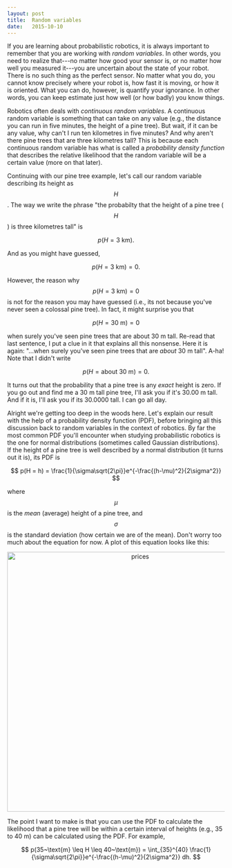 ```yaml
---
layout: post
title:  Random variables
date:   2015-10-10
---
```


If you are learning about probabilistic robotics, it is always important to remember that you are working with *random variables*. In other words, you need to realize that---no matter how good your sensor is, or no matter how well you measured it---you are uncertain about the state of your robot. There is no such thing as the perfect sensor. No matter what you do, you cannot know precisely where your robot is, how fast it is moving, or how it is oriented. What you can do, however, is quantify your ignorance. In other words, you can keep estimate just how well (or how badly) you know things.

Robotics often deals with *continuous random variables*. A continuous random variable is something that can take on any value (e.g., the distance you can run in five minutes, the height of a pine tree). But wait, if it can be any value, why can't I run ten kilometres in five minutes? And why aren't there pine trees that are three kilometres tall? This is because each continuous random variable has what is called a *probability density function* that describes the relative likelihood that the random variable will be a certain value (more on that later).

Continuing with our pine tree example, let's call our random variable describing its height as $$H$$. The way we write the phrase "the probabilty that the height of a pine tree ($$H$$) is three kilometres tall" is

$$
p(H=3~\text{km}).
$$

And as you might have guessed,

$$
p(H=3~\text{km}) = 0.
$$

However, the reason why $$p(H=3~\text{km})=0$$ is not for the reason you may have guessed (i.e., its not because you've never seen a colossal pine tree). In fact, it might surprise you that

$$
p(H = 30~\text{m}) = 0
$$

when surely you've seen pine trees that are about 30 m tall. Re-read that last sentence, I put a clue in it that explains all this nonsense. Here it is again: "...when surely you've seen pine trees that are *about* 30 m tall". A-ha! Note that I didn't write

$$
p(H = \text{about}~30~\text{m}) = 0.
$$

It turns out that the probability that a pine tree is any *exact* height is zero. If you go out and find me a 30 m tall pine tree, I'll ask you if it's 30.00 m tall. And if it is, I'll ask you if its 30.0000 tall. I can go all day.

Alright we're getting too deep in the woods here. Let's explain our result with the help of a probability density function (PDF), before bringing all this discussion back to random variables in the context of robotics. By far the most common PDF you'll encounter when studying probabilistic robotics is the one for normal distributions (sometimes called Gaussian distributions). If the height of a pine tree is well described by a normal distribution (it turns out it is), its PDF is

$$
p(H = h) = \frac{1}{\sigma\sqrt{2\pi}}e^{-\frac{(h-\mu)^2}{2\sigma^2}}
$$

where $$\mu$$ is the *mean* (average) height of a pine tree, and $$\sigma$$ is the standard deviation (how certain we are of the mean). Don't worry too much about the equation for now. A plot of this equation looks like this:

<div>
    <a href="https://plot.ly/~ckaiwu/105/" target="_blank" title="prices" style="display: block; text-align: center;"><img src="https://plot.ly/~ckaiwu/105.png" alt="prices" style="max-width: 100%;width: 600px;"  width="600" onerror="this.onerror=null;this.src='https://plot.ly/404.png';" /></a>
    <script data-plotly="ckaiwu:105"  src="https://plot.ly/embed.js" async></script>
</div>

The point I want to make is that you can use the PDF to calculate the likelihood that a pine tree will be within a certain interval of heights (e.g., 35 to 40 m) can be calculated using the PDF. For example,

$$
p(35~\text{m} \leq H \leq 40~\text{m}) = \int_{35}^{40} \frac{1}{\sigma\sqrt{2\pi}}e^{-\frac{(h-\mu)^2}{2\sigma^2}} dh.
$$

